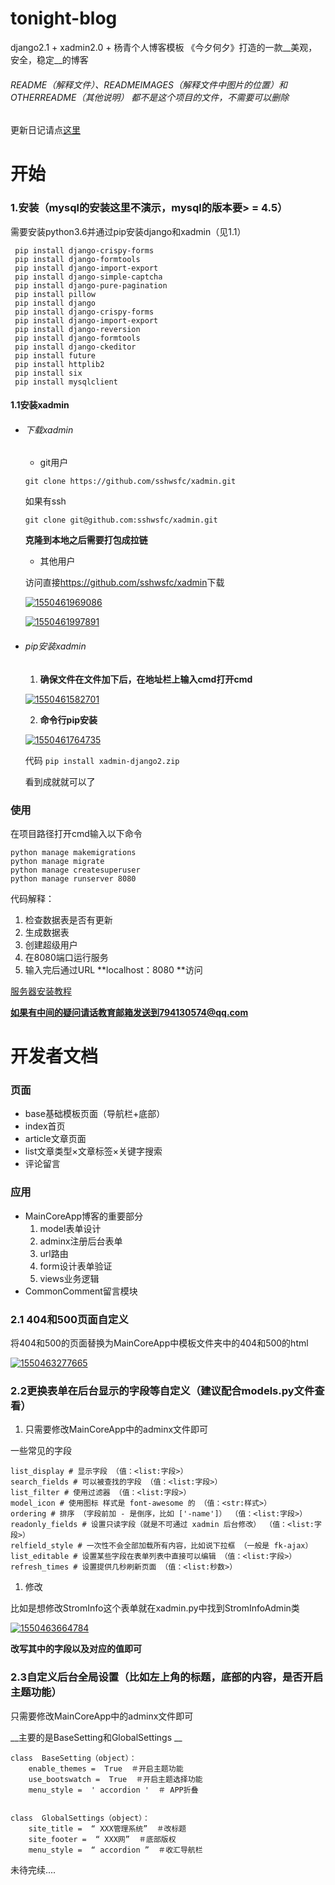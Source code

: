 # tonight-blog
django2.1 + xadmin2.0 + 杨青个人博客模板 《今夕何夕》打造的一款__美观，安全，稳定__的博客

###### README（解释文件）、READMEIMAGES（解释文件中图片的位置）和 OTHERREADME（其他说明） 都不是这个项目的文件，不需要可以删除

更新日记请点[这里](https://github.com/jasonbanjui/gentle-blog/OTHERREADME/UpdateFile.md)

# 开始

### 1.安装（mysql的安装这里不演示，mysql的版本要> = 4.5）

需要安装python3.6并通过pip安装django和xadmin（见1.1）

```
 pip install django-crispy-forms
 pip install django-formtools 
 pip install django-import-export
 pip install django-simple-captcha
 pip install django-pure-pagination
 pip install pillow
 pip install django
 pip install django-crispy-forms
 pip install django-import-export
 pip install django-reversion
 pip install django-formtools
 pip install django-ckeditor
 pip install future
 pip install httplib2
 pip install six
 pip install mysqlclient
```

#### 1.1安装xadmin

- ###### 下载xadmin

  - git用户

  `git clone https://github.com/sshwsfc/xadmin.git`

  如果有ssh

  `git clone git@github.com:sshwsfc/xadmin.git`

  **克隆到本地之后需要打包成拉链**

  - 其他用户

  访问直接<https://github.com/sshwsfc/xadmin>下载

  [![1550461969086](https://github.com/derknight/gentle-blog/raw/master/READMEIMAGES/1550461969086.png)](https://github.com/derknight/gentle-blog/blob/master/READMEIMAGES/1550461969086.png)

  [![1550461997891](https://github.com/derknight/gentle-blog/raw/master/READMEIMAGES/1550461997891.png)](https://github.com/derknight/gentle-blog/blob/master/READMEIMAGES/1550461997891.png)

- ###### pip安装xadmin

  1. **确保文件在文件加下后，在地址栏上输入cmd打开cmd**

  [![1550461582701](https://github.com/derknight/gentle-blog/raw/master/READMEIMAGES/1550461582701.png)](https://github.com/derknight/gentle-blog/blob/master/READMEIMAGES/1550461582701.png)

  2. **命令行pip安装**

  [![1550461764735](https://github.com/derknight/gentle-blog/raw/master/READMEIMAGES/1550461764735.png)](https://github.com/derknight/gentle-blog/blob/master/READMEIMAGES/1550461764735.png)

  代码 `pip install xadmin-django2.zip`

  看到成就就可以了

### 使用

在项目路径打开cmd输入以下命令

```
python manage makemigrations
python manage migrate
python manage createsuperuser
python manage runserver 8080
```

代码解释：

1. 检查数据表是否有更新
2. 生成数据表
3. 创建超级用户
4. 在8080端口运行服务
5. 输入完后通过URL **localhost：8080 **访问

[服务器安装教程](https://github.com/jasonbanjui/gentle-blog/OTHERREADME/SeverInstall.md)

**如果有中间的疑问请话教育邮箱发送到794130574@qq.com**

# 开发者文档

### 页面

- base基础模板页面（导航栏+底部）
- index首页
- article文章页面
- list文章类型×文章标签×关键字搜索
- 评论留言

### 应用

- MainCoreApp博客的重要部分
  1. model表单设计
  2. adminx注册后台表单
  3. url路由
  4. form设计表单验证
  5. views业务逻辑
- CommonComment留言模块

### 2.1 404和500页面自定义

将404和500的页面替换为MainCoreApp中模板文件夹中的404和500的html

[![1550463277665](https://github.com/derknight/gentle-blog/raw/master/READMEIMAGES/1550463277665.png)](https://github.com/derknight/gentle-blog/blob/master/READMEIMAGES/1550463277665.png)

### 2.2更换表单在后台显示的字段等自定义（建议配合models.py文件查看）

1. 只需要修改MainCoreApp中的adminx文件即可

一些常见的字段

```
list_display # 显示字段 （值：<list:字段>）
search_fields # 可以被查找的字段 （值：<list:字段>）
list_filter # 使用过滤器 （值：<list:字段>）
model_icon # 使用图标 样式是 font-awesome 的 （值：<str:样式>）
ordering # 排序 （字段前加 - 是倒序，比如 ['-name']） （值：<list:字段>）
readonly_fields # 设置只读字段（就是不可通过 xadmin 后台修改） （值：<list:字段>）
relfield_style # 一次性不会全部加载所有内容，比如说下拉框 （一般是 fk-ajax）
list_editable # 设置某些字段在表单列表中直接可以编辑 （值：<list:字段>）
refresh_times # 设置提供几秒刷新页面 （值：<list:秒数>）
```

1. 修改

比如是想修改StromInfo这个表单就在xadmin.py中找到StromInfoAdmin类

[![1550463664784](https://github.com/derknight/gentle-blog/raw/master/READMEIMAGES/1550463664784.png)](https://github.com/derknight/gentle-blog/blob/master/READMEIMAGES/1550463664784.png)

**改写其中的字段以及对应的值即可**

### 2.3自定义后台全局设置（比如左上角的标题，底部的内容，是否开启主题功能）

只需要修改MainCoreApp中的adminx文件即可

__主要的是BaseSetting和GlobalSettings __

```
class  BaseSetting（object）：
    enable_themes =  True  ＃开启主题功能 
    use_bootswatch =  True  ＃开启主题选择功能 
    menu_style =  ' accordion '  ＃ APP折叠
    
    
class  GlobalSettings（object）：
    site_title =  “ XXX管理系统”  ＃改标题 
    site_footer =  “ XXX网”  ＃底部版权 
    menu_style =  “ accordion ”  ＃收汇导航栏
```

未待完续....